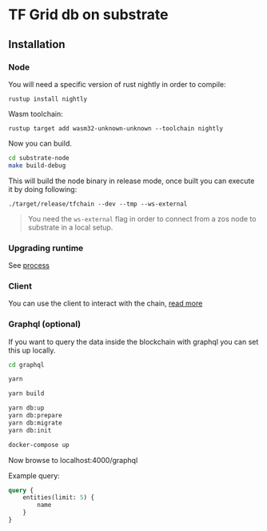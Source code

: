 # TF Grid db on substrate

## Installation

### Node

You will need a specific version of rust nightly in order to compile:

`rustup install nightly`

Wasm toolchain:

`rustup target add wasm32-unknown-unknown --toolchain nightly`

Now you can build.

```sh
cd substrate-node
make build-debug
```

This will build the node binary in release mode, once built you can execute it by doing following:

`./target/release/tfchain --dev --tmp --ws-external`

> You need the `ws-external` flag in order to connect from a zos node to substrate in a local setup.

### Upgrading runtime

See [process](./substrate-node/upgrade_process.md)

### Client

You can use the client to interact with the chain, [read more](./cli-tool/readme.md)

### Graphql (optional)

If you want to query the data inside the blockchain with graphql you can set this up locally.

```sh
cd graphql

yarn

yarn build

yarn db:up
yarn db:prepare
yarn db:migrate
yarn db:init

docker-compose up
```

Now browse to localhost:4000/graphql

Example query:

```graphql
query {
    entities(limit: 5) {
        name
    }
}
```
